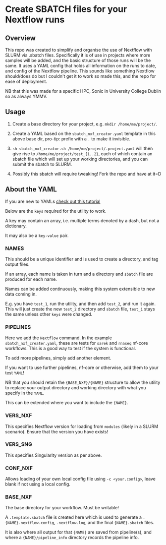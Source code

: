# Create SBATCH files for your Nextflow runs

## Overview
This repo was created to simplify and organise the use of Nextflow with SLURM via .sbatch files. Specifically it is of use in projects where more samples will be added, and the basic structure of those runs will be the same. It uses a YAML config that holds all information on the runs to date, and config of the Nextflow pipeline. This sounds like something Nextflow should/does do but I couldn't get it to work so made this, and the repo for ease of deployment.

NB that this was made for a specific HPC, Sonic in University College Dublin so as always YMMV.

## Usage
1) Create a base directory for your project, e.g. `mkdir /home/me/project/`.

2) Create a YAML based on the `sbatch_nxf_creator.yaml` template in this above base dir, pro-tip: prefix with a `.` to make it invisible.

3) `sh sbatch_nxf_creator.sh /home/me/project/.project.yaml` will then give rise to `/home/me/project/test_{1..2}`, each of which contain an sbatch file which will set up your working directories, and you can submit the sbatch to SLURM.

4) Possibly this sbatch will require tweaking! Fork the repo and have at it=D

## About the YAML
If you are new to YAMLs [check out this tutorial](https://www.cloudbees.com/blog/yaml-tutorial-everything-you-need-get-started)

Below are the `keys` required for the utility to work.

A key may contain an array, i.e. multiple terms denoted by a dash, but not a dictionary.

It may also be a `key-value` pair.

### NAMES
This should be a unique identifier and is used to create a directory, and tag output files.

If an array, each name is taken in turn and a directory and `sbatch` file are produced for each name.

Names can be added continuously, making this system extensible to new data coming in.

E.g. you have `test_1`, run the utility, and then add `test_2`, and run it again. This will just create the new `test_2` directory and `sbatch` file, `test_1` stays the same unless other `keys` were changed.

### PIPELINES
Here we add the `Nextflow` command. In the example `sbatch_nxf_creater.yaml`, these are tests for `sarek` and `rnaseq` nf-core workflows. This is a good way to test if the system is functional.

To add more pipelines, simply add another element.

If you want to use further pipelines, nf-core or otherwise, add them to your test `YAML`!

NB that you should retain the `{BASE_NXF}/{NAME}` structure to allow the utility to replace your output directory and working directory with what you specify in the `YAML`.

This can be extended where you want to include the `{NAME}`.

### VERS_NXF
This specifies Nextflow version for loading from `modules` (likely in a SLURM scenario). Ensure that the version you have exists!

### VERS_SNG
This specifies Singularity version as per above.

### CONF_NXF
Allows loading of your own local config file using `-c <your.config>`, leave blank if not using a local config.

### BASE_NXF
The base directory for your workflow. Must be writable!

A `.template.sbatch` file is created here which is used to generate a `.{NAME}.nextflow.config`, `.nextflow.log`, and the final `{NAME}.sbatch` files.

It is also where all output for that `{NAME}` are saved from pipeline(s), and where a `{NAME}/pipeline_info` directory records the pipeline info.
